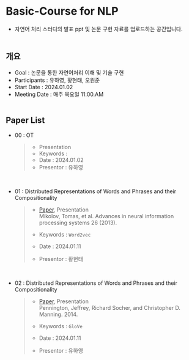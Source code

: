 # Basic-Course for NLP
- 자연어 처리 스터디의 발표 ppt 및 논문 구현 자료를 업로드하는 공간입니다.
</br></br>

## 개요
* Goal : 논문을 통한 자연어처리 이해 및 기술 구현
* Participants : 유하영, 황현태, 오원준
* Start Date : 2024.01.02
* Meeting Date : 매주 목요일 11:00.AM
</br></br>

## Paper List
- 00 : OT 
  > - Presentation </br>
  > - Keywords : </br>
  > - Date : 2024.01.02 </br>
  > - Presentor : 유하영
</br>

- 01 : Distributed Representations of Words and Phrases and their Compositionality
  > - [Paper](https://arxiv.org/pdf/1310.4546.pdf), Presentation</br>
  > Mikolov, Tomas, et al. Advances in neural information processing systems 26 (2013).</br>
  >
  > - Keywords : `Word2vec`</br> 
  > - Date : 2024.01.11</br> 
  > - Presentor : 황현태
</br>

- 02 : Distributed Representations of Words and Phrases and their Compositionality
  > - [Paper](https://nlp.stanford.edu/pubs/glove.pdf), Presentation</br> 
  > Pennington, Jeffrey, Richard Socher, and Christopher D. Manning. 2014.</br>
  >
  > - Keywords : `GloVe`</br> 
  > - Date : 2024.01.11</br> 
  > - Presentor : 유하영
</br>






